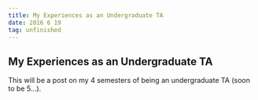 ```yaml
---
title: My Experiences as an Undergraduate TA
date: 2016 6 19
tag: unfinished
---
```



## My Experiences as an Undergraduate TA
  
  
This will be a post on my 4 semesters of being an
undergraduate TA (soon to be 5...).  
 
